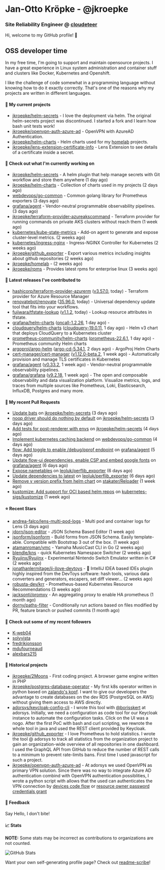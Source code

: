 # Jan-Otto Kröpke - @jkroepke
### Site Reliability Engineer @ [cloudeteer](https://cloudeteer.de/)

Hi, welcome to my GitHub profile! 👋

## OSS developer time
In my free time, I'm going to support and maintain opensource projects. I have a great experience in Linux system administration and container stuff and clusters like Docker, Kubernetes and Openshift.

I like the challenge of code somewhat in a programming language without knowing how to do it exactly correctly. That's one of the reasons why my projects are written in different languages.

#### 🌱 My current projects
- [jkroepke/helm-secrets](https://github.com/jkroepke/helm-secrets) - I love the deployment via helm. The original helm-secrets project was discontinued. I started a fork and I learn how bash unit tests work!
- [jkroepke/openvpn-auth-azure-ad](https://github.com/jkroepke/openvpn-auth-azure-ad) - OpenVPN with AzureAD Authentication.
- [jkroepke/helm-charts](https://github.com/jkroepke/helm-charts) - Helm charts used for my [homelab](https://github.com/jkroepke/homelab) projects.
- [jkroepke/lens-extension-certificate-info](https://github.com/jkroepke/lens-extension-certificate-info) - Lens Extension to see details of a certificate inside a secret.

#### 👷 Check out what I'm currently working on

- [jkroepke/helm-secrets](https://github.com/jkroepke/helm-secrets) - A helm plugin that help manage secrets with Git workflow and store them anywhere (1 day ago)
- [jkroepke/helm-charts](https://github.com/jkroepke/helm-charts) - Collection of charts used in my projects (2 days ago)
- [webdevops/go-common](https://github.com/webdevops/go-common) - Common golang library for Prometheus exporters (3 days ago)
- [grafana/agent](https://github.com/grafana/agent) - Vendor-neutral programmable observability pipelines. (3 days ago)
- [jkroepke/terraform-provider-azureakscommand](https://github.com/jkroepke/terraform-provider-azureakscommand) - Terraform provider for running commands on private AKS clusters without reach them (1 week ago)
- [kubernetes/kube-state-metrics](https://github.com/kubernetes/kube-state-metrics) - Add-on agent to generate and expose cluster-level metrics. (2 weeks ago)
- [kubernetes/ingress-nginx](https://github.com/kubernetes/ingress-nginx) - Ingress-NGINX Controller for Kubernetes (2 weeks ago)
- [jkroepke/github_exporter](https://github.com/jkroepke/github_exporter) - Export various metrics including insights about github repositories (2 weeks ago)
- [jkroepke/homelab](https://github.com/jkroepke/homelab) -  (2 weeks ago)
- [jkroepke/rpms](https://github.com/jkroepke/rpms) - Provides latest rpms for enterprise linux (3 weeks ago)

#### 🔭 Latest releases I've contributed to

- [hashicorp/terraform-provider-azurerm](https://github.com/hashicorp/terraform-provider-azurerm) ([v3.57.0](https://github.com/hashicorp/terraform-provider-azurerm/releases/tag/v3.57.0), today) - Terraform provider for Azure Resource Manager
- [renovatebot/renovate](https://github.com/renovatebot/renovate) ([35.96.0](https://github.com/renovatebot/renovate/releases/tag/35.96.0), today) - Universal dependency update tool that fits into your workflows.
- [fujiwara/tfstate-lookup](https://github.com/fujiwara/tfstate-lookup) ([v1.1.2](https://github.com/fujiwara/tfstate-lookup/releases/tag/v1.1.2), today) - Lookup resource attributes in tfstate.
- [grafana/helm-charts](https://github.com/grafana/helm-charts) ([oncall-1.2.26](https://github.com/grafana/helm-charts/releases/tag/oncall-1.2.26), 1 day ago) - 
- [cloudquery/helm-charts](https://github.com/cloudquery/helm-charts) ([cloudquery-19.0.11](https://github.com/cloudquery/helm-charts/releases/tag/cloudquery-19.0.11), 1 day ago) - Helm v3 chart that deploys CloudQuery to a Kubernetes cluster
- [prometheus-community/helm-charts](https://github.com/prometheus-community/helm-charts) ([prometheus-22.6.1](https://github.com/prometheus-community/helm-charts/releases/tag/prometheus-22.6.1), 1 day ago) - Prometheus community Helm charts
- [argoproj/argo-helm](https://github.com/argoproj/argo-helm) ([argo-cd-5.34.1](https://github.com/argoproj/argo-helm/releases/tag/argo-cd-5.34.1), 2 days ago) - ArgoProj Helm Charts
- [cert-manager/cert-manager](https://github.com/cert-manager/cert-manager) ([v1.12.0-beta.2](https://github.com/cert-manager/cert-manager/releases/tag/v1.12.0-beta.2), 1 week ago) - Automatically provision and manage TLS certificates in Kubernetes
- [grafana/agent](https://github.com/grafana/agent) ([v0.33.2](https://github.com/grafana/agent/releases/tag/v0.33.2), 1 week ago) - Vendor-neutral programmable observability pipelines.
- [grafana/grafana](https://github.com/grafana/grafana) ([v9.2.18](https://github.com/grafana/grafana/releases/tag/v9.2.18), 1 week ago) - The open and composable observability and data visualization platform. Visualize metrics, logs, and traces from multiple sources like Prometheus, Loki, Elasticsearch, InfluxDB, Postgres and many more. 

#### 🔨 My recent Pull Requests

- [Update bats](https://github.com/jkroepke/helm-secrets/pull/369) on [jkroepke/helm-secrets](https://github.com/jkroepke/helm-secrets) (3 days ago)
- [noop driver should do nothing by default](https://github.com/jkroepke/helm-secrets/pull/368) on [jkroepke/helm-secrets](https://github.com/jkroepke/helm-secrets) (3 days ago)
- [Add tests for post-renderer with envs](https://github.com/jkroepke/helm-secrets/pull/367) on [jkroepke/helm-secrets](https://github.com/jkroepke/helm-secrets) (4 days ago)
- [Implement kubernetes caching backend](https://github.com/webdevops/go-common/pull/4) on [webdevops/go-common](https://github.com/webdevops/go-common) (4 days ago)
- [flow: Add toggle to enable /debug/pprof endpoint](https://github.com/grafana/agent/pull/3883) on [grafana/agent](https://github.com/grafana/agent) (5 days ago)
- [Update flow-ui dependencies, enable CSP and embed google fonts](https://github.com/grafana/agent/pull/3880) on [grafana/agent](https://github.com/grafana/agent) (6 days ago)
- [Expose nametables](https://github.com/leoluk/perflib_exporter/pull/45) on [leoluk/perflib_exporter](https://github.com/leoluk/perflib_exporter) (6 days ago)
- [Update dependencies to latest](https://github.com/leoluk/perflib_exporter/pull/44) on [leoluk/perflib_exporter](https://github.com/leoluk/perflib_exporter) (6 days ago)
- [Remove v version prefix from helm chart](https://github.com/stakater/Reloader/pull/447) on [stakater/Reloader](https://github.com/stakater/Reloader) (1 week ago)
- [kustomize: Add support for OCI based helm repos](https://github.com/kubernetes-sigs/kustomize/pull/5167) on [kubernetes-sigs/kustomize](https://github.com/kubernetes-sigs/kustomize) (1 week ago)

#### ⭐ Recent Stars

- [andrea-falco/lens-multi-pod-logs](https://github.com/andrea-falco/lens-multi-pod-logs) - Multi pod and container logs for Lens (3 days ago)
- [jdorn/json-editor](https://github.com/jdorn/json-editor) - JSON Schema Based Editor (1 week ago)
- [jsonform/jsonform](https://github.com/jsonform/jsonform) - Build forms from JSON Schema. Easily template-able. Compatible with Bootstrap 3 out of the box. (1 week ago)
- [atamanroman/ymc](https://github.com/atamanroman/ymc) - Yamaha MusicCast CLI in Go (2 weeks ago)
- [blendle/kns](https://github.com/blendle/kns) - quick Kubernetes Namespace Switcher (2 weeks ago)
- [Ryujinx/Ryujinx](https://github.com/Ryujinx/Ryujinx) - Experimental Nintendo Switch Emulator written in C# (2 weeks ago)
- [jonathanlermitage/ij-ilove-devtoys](https://github.com/jonathanlermitage/ij-ilove-devtoys) - 🧩 IntelliJ IDEA based IDEs plugin highly inspired from the DevToys software: hash tools, various data converters and generators, escapers, set diff viewer... (2 weeks ago)
- [robusta-dev/krr](https://github.com/robusta-dev/krr) - Prometheus-based Kubernetes Resource Recommendations (3 weeks ago)
- [jacksontj/promxy](https://github.com/jacksontj/promxy) - An aggregating proxy to enable HA prometheus (1 month ago)
- [dorny/paths-filter](https://github.com/dorny/paths-filter) - Conditionally run actions based on files modified by PR, feature branch or pushed commits (1 month ago)

#### 👯 Check out some of my recent followers

- [K-web04](https://github.com/K-web04)
- [solyvista](https://github.com/solyvista)
- [fredrikjonsson](https://github.com/fredrikjonsson)
- [mdufourneaud](https://github.com/mdufourneaud)
- [alexbars215](https://github.com/alexbars215)

#### 📜 Historical projects
- [jkroepke/2Moons](https://github.com/jkroepke/2Moons) - First coding project. A browser game engine written in PHP
- [jkroepke/postgres-database-operator](https://github.com/jkroepke/postgres-database-operator) - My first k8s operator written in python based on [zalando's kopf](https://github.com/zalando-incubator/kopf). I want to give our developers the advantage to create databases on the dev RDS (PostgreSQL on AWS) without giving them access to AWS directly.
- [adorsys/keycloak-config-cli](https://github.com/adorsys/keycloak-config-cli) - I wrote this tool with [@borisskert](https://github.com/borisskert) at adorsys. Initially, we need a configuration as code tool for our Keycloak instance to automate the configuration tasks. Click on the UI was a nogo. After the first PoC with bash and curl scripting, we rewrote the whole tool in java and used the REST client provided by Keycloak.
- [jkroepke/github_exporter](https://github.com/jkroepke/github_exporter) - I love Prometheus to hold statistics. I wrote the tool @ adorsys to track all statistics from the organization project to gain an organization-wide overview of all repositories in one dashboard. I used the GraphQL API from GitHub to reduce the number of REST calls to a minimum to prevent rate-limits bans. First time I used javascript for such a project.
- [jkroepke/openvpn-auth-azure-ad](https://github.com/jkroepke/openvpn-auth-azure-ad) - At adorsys we used OpenVPN as primary VPN solution. Since there was no way to integrate Azure AD authentication combind with OpenVPN authentication possiblities, I wrote a python script with allows that the used can authenticates the VPN connection by [devices code flow](https://docs.microsoft.com/en-us/azure/active-directory/develop/v2-oauth2-device-code) or [resource owner password credentials grant](https://docs.microsoft.com/en-us/azure/active-directory/develop/v2-oauth-ropc)

#### 💬 Feedback

Say Hello, I don't bite!

#### 📈 Stats

**NOTE:** Some stats may be incorrect as contributions to organizations
are not counted.

![GitHub Stats](https://github-readme-stats.vercel.app/api?username=jkroepke&count_private=false&theme=tokyonight&show_icons=true)

Want your own self-generating profile page? Check out [readme-scribe](https://github.com/muesli/readme-scribe)!
